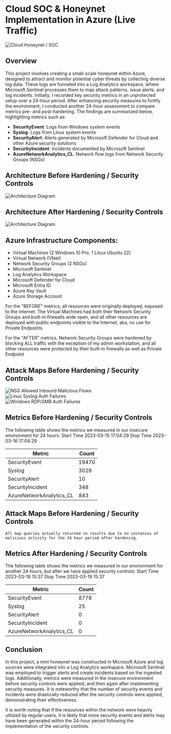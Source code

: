 # Cloud SOC & Honeynet Implementation in Azure (Live Traffic)
![Cloud Honeynet / SOC](https://i.imgur.com/LDvY8kN.jpg)

## Overview

This project involves creating a small-scale honeynet within Azure, designed to attract and monitor potential cyber threats by collecting diverse log data.  These logs are funneled into a Log Analytics workspace, where Microsoft Sentinel processes them to map attack patterns, issue alerts, and log incidents.  Initially, I recorded key security metrics in an unprotected setup over a 24-hour period.  After enhancing security measures to fortify the environment, I conducted another 24-hour assessment to compare metrics pre- and post-hardening.  The findings are summarized below, highlighting metrics such as:

- **SecurityEvent**:  Logs from Windows system events
- **Syslog**:  Logs from Linux system events
- **SecurityAlert**:  Alerts generated by Microsoft Defender for Cloud and other Azure security solutions
- **SecurityIncident**:  Incidents documented by Microsoft Sentinel
- **AzureNetworkAnalytics_CL**:  Network flow logs from Network Security Groups (NSGs)

## Architecture Before Hardening / Security Controls
![Architecture Diagram](https://i.imgur.com/lBUvRvI.jpg)

## Architecture After Hardening / Security Controls
![Architecture Diagram](https://i.imgur.com/OoqjILh.jpg)

## Azure Infrastructure Components:

- Virtual Machines (2 Windows 10 Pro, 1 Linux Ubuntu 22)
- Virtual Network (VNet)
- Network Security Groups (2 NSGs)
- Microsoft Sentinel
- Log Analytics Workspace
- Microsoft Defender for Cloud
- Microsoft Entra ID
- Azure Key Vault
- Azure Storage Account

For the "BEFORE" metrics, all resources were originally deployed, exposed to the internet. The Virtual Machines had both their Network Security Groups and built-in firewalls wide open, and all other resources are deployed with public endpoints visible to the Internet; aka, no use for Private Endpoints.

For the "AFTER" metrics, Network Security Groups were hardened by blocking ALL traffic with the exception of my admin workstation, and all other resources were protected by their built-in firewalls as well as Private Endpoint

## Attack Maps Before Hardening / Security Controls
![NSG Allowed Inbound Malicious Flows](https://i.imgur.com/1qvswSX.png)<br>
![Linux Syslog Auth Failures](https://i.imgur.com/G1YgZt6.png)<br>
![Windows RDP/SMB Auth Failures](https://i.imgur.com/ESr9Dlv.png)<br>

## Metrics Before Hardening / Security Controls

The following table shows the metrics we measured in our insecure environment for 24 hours:
Start Time 2023-03-15 17:04:29
Stop Time 2023-03-16 17:04:29

| Metric                   | Count
| ------------------------ | -----
| SecurityEvent            | 19470
| Syslog                   | 3028
| SecurityAlert            | 10
| SecurityIncident         | 348
| AzureNetworkAnalytics_CL | 843

## Attack Maps Before Hardening / Security Controls

```All map queries actually returned no results due to no instances of malicious activity for the 24 hour period after hardening.```

## Metrics After Hardening / Security Controls

The following table shows the metrics we measured in our environment for another 24 hours, but after we have applied security controls:
Start Time 2023-03-18 15:37
Stop Time	2023-03-19 15:37

| Metric                   | Count
| ------------------------ | -----
| SecurityEvent            | 8778
| Syslog                   | 25
| SecurityAlert            | 0
| SecurityIncident         | 0
| AzureNetworkAnalytics_CL | 0

## Conclusion

In this project, a mini honeynet was constructed in Microsoft Azure and log sources were integrated into a Log Analytics workspace. Microsoft Sentinel was employed to trigger alerts and create incidents based on the ingested logs. Additionally, metrics were measured in the insecure environment before security controls were applied, and then again after implementing security measures. It is noteworthy that the number of security events and incidents were drastically reduced after the security controls were applied, demonstrating their effectiveness.

It is worth noting that if the resources within the network were heavily utilized by regular users, it is likely that more security events and alerts may have been generated within the 24-hour period following the implementation of the security controls.
